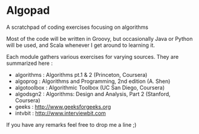 # Algopad
A scratchpad of coding exercises focusing on algorithms

Most of the code will be written in Groovy, but occasionally Java or Python will be used,
and Scala whenever I get around to learning it.

Each module gathers various exercises for varying sources. They are summarized here :

- algorithms  : Algorithms pt.1 & 2 (Princeton, Coursera)
- algoprog    : Algorithms and Programming, 2nd edition (A. Shen)
- algotoolbox : Algorithmic Toolbox (UC San Diego, Coursera)
- algodsgn2   : Algorithms: Design and Analysis, Part 2 (Stanford, Coursera)
- geeks       : http://www.geeksforgeeks.org
- intvbit     : http://www.interviewbit.com

If you have any remarks feel free to drop me a line ;)
